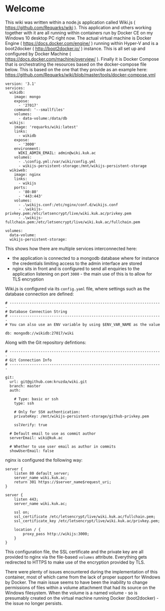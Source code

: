 <!-- TITLE: Wiki Home -->
<!-- SUBTITLE: wiki.kuk.ac home page -->

# Welcome

This wiki was written within a node.js application called Wiki.js ( https://github.com/Requarks/wiki ). This application and others working together with it are all running within containers run by Docker CE on my Windows 10 desktop PC right now. The actual virtual machine is Docker Engine ( https://docs.docker.com/engine/ ) running within Hyper-V and is a boot2docker ( http://boot2docker.io/ ) instance. This is all set up and configured by Docker Machine ( https://docs.docker.com/machine/overview/ ). Finally it is Docker Compose that is orchestrating the resources based on the docker-compose file below. This is based on the one that they provide as an example here: https://github.com/Requarks/wiki/blob/master/tools/docker-compose.yml

```
version: '3.1'
services:
  wikidb:
    image: mongo
    expose:
      - '27017'
    command: '--smallfiles'
    volumes:
      - data-volume:/data/db
  wikijs:
    image: 'requarks/wiki:latest'
    links:
      - wikidb
    expose:
      - '3000'
    environment:
      WIKI_ADMIN_EMAIL: admin@wiki.kuk.ac
    volumes:
      - .\config.yml:/var/wiki/config.yml
      - wikijs-persistent-storage:/mnt/wikijs-persistent-storage
  wikiweb:
    image: nginx
    links:
      - wikijs
    ports:
      - '80:80'
      - '443:443'
    volumes:
      - .\wikijs.conf:/etc/nginx/conf.d/wikijs.conf
      - .\wikijs-privkey.pem:/etc/letsencrypt/live/wiki.kuk.ac/privkey.pem
      - .\wikijs-fullchain.pem:/etc/letsencrypt/live/wiki.kuk.ac/fullchain.pem

volumes:
  data-volume:
  wikijs-persistent-storage:
```

This shows how there are multiple services interconnected here:
* the application is connected to a mongodb database where for instance the credentials limiting access to the admin interface are stored
* nginx sits in front and is configured to send all enquiries to the application listening on port `3000` - the main use of this is to allow for TLS encryption

Wiki.js is configured via its `config.yaml` file, where settings such as the database connection are defined:

```
# ---------------------------------------------------------------------
# Database Connection String
# ---------------------------------------------------------------------
# You can also use an ENV variable by using $ENV_VAR_NAME as the value

db: mongodb://wikidb:27017/wiki
```

Along with the Git repository defintions:

```
# ---------------------------------------------------------------------
# Git Connection Info
# ---------------------------------------------------------------------

git:
  url: git@github.com:kruzda/wiki.git
  branch: master
  auth:

    # Type: basic or ssh
    type: ssh

    # Only for SSH authentication:
    privateKey: /mnt/wikijs-persistent-storage/github-privkey.pem

    sslVerify: true

  # Default email to use as commit author
  serverEmail: wiki@kuk.ac

  # Whether to use user email as author in commits
  showUserEmail: false
```

nginx is configured the following way:

```
server {
	listen 80 default_server;
	server_name wiki.kuk.ac;
	return 301 https://$server_name$request_uri;
}

server {
	listen 443;
	server_name wiki.kuk.ac;

	ssl on;
	ssl_certificate /etc/letsencrypt/live/wiki.kuk.ac/fullchain.pem;
	ssl_certificate_key /etc/letsencrypt/live/wiki.kuk.ac/privkey.pem;

	location / {
		proxy_pass http://wikijs:3000;
	}
}

```

This configuration file, the SSL certificate and the private key are all provided to nginx via the file-based `volumes` attribute. Everything gets redirected to HTTPS to make use of the encryption provided by TLS.

There were plenty of issues encountered during the implementation of this container, most of which came from the lack of proper support for Windows by Docker. The main issue seems to have been the inability to change permissions of files within a volume attachment that had its source on the Windows filesystem. When the volume is a named volume - so is presumably created on the virtual machine running Docker (boot2docker) - the issue no longer persists.